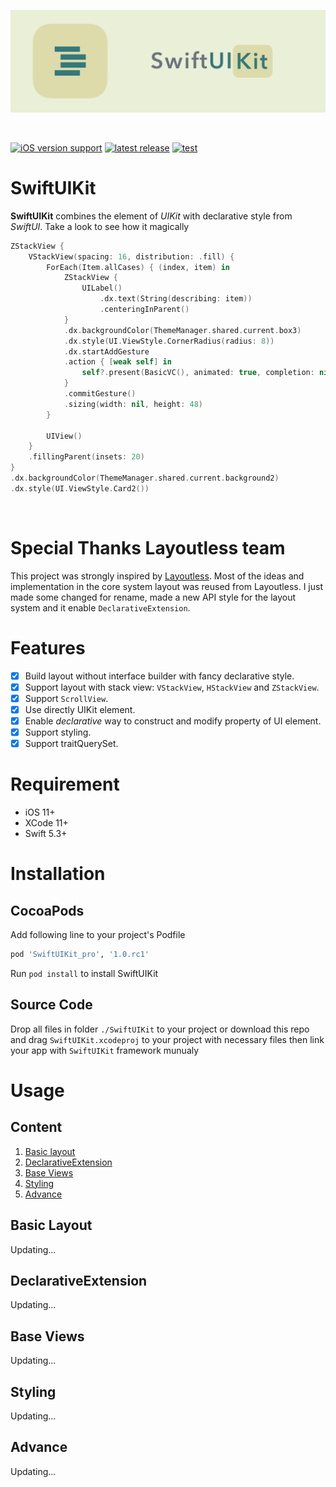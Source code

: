 ![SwiftUIKit](./Assets/banner.png)

<br/>

[![iOS version support](https://img.shields.io/badge/platform-iOS%2011.0+-8EBEA4)](#Required)
[![latest release](https://img.shields.io/badge/pod-1.0-C9D9D6)](#Development%20Progress)
[![test](https://img.shields.io/badge/test-TODO-FFD6B2)](#Development%20Progress)

# SwiftUIKit

**SwiftUIKit** combines the element of *UIKit* with declarative style from *SwiftUI*. Take a look to see how it magically

```swift
ZStackView {
    VStackView(spacing: 16, distribution: .fill) {
        ForEach(Item.allCases) { (index, item) in
            ZStackView {
                UILabel()
                    .dx.text(String(describing: item))
                    .centeringInParent()
            }
            .dx.backgroundColor(ThemeManager.shared.current.box3)
            .dx.style(UI.ViewStyle.CornerRadius(radius: 8))
            .dx.startAddGesture
            .action { [weak self] in
                self?.present(BasicVC(), animated: true, completion: nil)
            }
            .commitGesture()
            .sizing(width: nil, height: 48)
        }
        
        UIView()
    }
    .fillingParent(insets: 20)
}
.dx.backgroundColor(ThemeManager.shared.current.background2)
.dx.style(UI.ViewStyle.Card2())
```

<br/>

# Special Thanks Layoutless team

This project was strongly inspired by [Layoutless](https://github.com/DeclarativeHub/Layoutless). Most of the ideas and implementation in the core system layout was reused from Layoutless. I just made some changed for rename, made a new API style for the layout system and it enable `DeclarativeExtension`.

# Features
- [x] Build layout without interface builder with fancy declarative style.
- [x] Support layout with stack view: `VStackView`, `HStackView` and `ZStackView`.
- [x] Support `ScrollView`.
- [x] Use directly UIKit element.
- [x] Enable *declarative* way to construct and modify property of UI element.
- [x] Support styling.
- [x] Support traitQuerySet.

# Requirement

- iOS 11+
- XCode 11+
- Swift 5.3+

# Installation

## CocoaPods

Add following line to your project's Podfile
```ruby
pod 'SwiftUIKit_pro', '1.0.rc1'
```
Run `pod install` to install SwiftUIKit

## Source Code

Drop all files in folder `./SwiftUIKit` to your project or download this repo and drag `SwiftUIKit.xcodeproj` to your project with necessary files then link your app with `SwiftUIKit` framework munualy

# Usage

## Content

1. [Basic layout](#Basic%20Layout)
2. [DeclarativeExtension](#DeclarativeExtension)
3. [Base Views](#Base%20Views)
4. [Styling](#Styling)
5. [Advance](#Advance)

## Basic Layout

Updating...

## DeclarativeExtension

Updating...

## Base Views

Updating...

## Styling

Updating...

## Advance

Updating...

